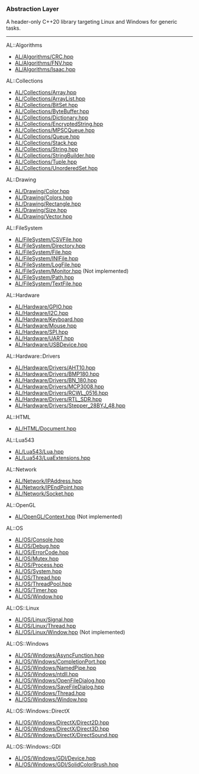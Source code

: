### Abstraction Layer

A header-only C++20 library targeting Linux and Windows for generic tasks.

<hr />

AL::Algorithms
* [AL/Algorithms/CRC.hpp](AL/Algorithms/CRC.hpp)
* [AL/Algorithms/FNV.hpp](AL/Algorithms/FNV.hpp)
* [AL/Algorithms/Isaac.hpp](AL/Algorithms/Isaac.hpp)

AL::Collections
* [AL/Collections/Array.hpp](AL/Collections/Array.hpp)
* [AL/Collections/ArrayList.hpp](AL/Collections/ArrayList.hpp)
* [AL/Collections/BitSet.hpp](AL/Collections/BitSet.hpp)
* [AL/Collections/ByteBuffer.hpp](AL/Collections/ByteBuffer.hpp)
* [AL/Collections/Dictionary.hpp](AL/Collections/Dictionary.hpp)
* [AL/Collections/EncryptedString.hpp](AL/Collections/EncryptedString.hpp)
* [AL/Collections/MPSCQueue.hpp](AL/Collections/MPSCQueue.hpp)
* [AL/Collections/Queue.hpp](AL/Collections/Queue.hpp)
* [AL/Collections/Stack.hpp](AL/Collections/Stack.hpp)
* [AL/Collections/String.hpp](AL/Collections/String.hpp)
* [AL/Collections/StringBuilder.hpp](AL/Collections/StringBuilder.hpp)
* [AL/Collections/Tuple.hpp](AL/Collections/Tuple.hpp)
* [AL/Collections/UnorderedSet.hpp](AL/Collections/UnorderedSet.hpp)

AL::Drawing
* [AL/Drawing/Color.hpp](AL/Drawing/Color.hpp)
* [AL/Drawing/Colors.hpp](AL/Drawing/Colors.hpp)
* [AL/Drawing/Rectangle.hpp](AL/Drawing/Rectangle.hpp)
* [AL/Drawing/Size.hpp](AL/Drawing/Size.hpp)
* [AL/Drawing/Vector.hpp](AL/Drawing/Vector.hpp)

AL::FileSystem
* [AL/FileSystem/CSVFile.hpp](AL/FileSystem/CSVFile.hpp)
* [AL/FileSystem/Directory.hpp](AL/FileSystem/Directory.hpp)
* [AL/FileSystem/File.hpp](AL/FileSystem/File.hpp)
* [AL/FileSystem/INIFile.hpp](AL/FileSystem/INIFile.hpp)
* [AL/FileSystem/LogFile.hpp](AL/FileSystem/LogFile.hpp)
* [AL/FileSystem/Monitor.hpp](AL/FileSystem/Monitor.hpp) (Not implemented)
* [AL/FileSystem/Path.hpp](AL/FileSystem/Path.hpp)
* [AL/FileSystem/TextFile.hpp](AL/FileSystem/TextFile.hpp)

AL::Hardware
* [AL/Hardware/GPIO.hpp](AL/Hardware/GPIO.hpp)
* [AL/Hardware/I2C.hpp](AL/Hardware/I2C.hpp)
* [AL/Hardware/Keyboard.hpp](AL/Hardware/Keyboard.hpp)
* [AL/Hardware/Mouse.hpp](AL/Hardware/Mouse.hpp)
* [AL/Hardware/SPI.hpp](AL/Hardware/SPI.hpp)
* [AL/Hardware/UART.hpp](AL/Hardware/UART.hpp)
* [AL/Hardware/USBDevice.hpp](AL/Hardware/USBDevice.hpp)

AL::Hardware::Drivers
* [AL/Hardware/Drivers/AHT10.hpp](AL/Hardware/Drivers/AHT10.hpp)
* [AL/Hardware/Drivers/BMP180.hpp](AL/Hardware/Drivers/BMP180.hpp)
* [AL/Hardware/Drivers/BN_180.hpp](AL/Hardware/Drivers/BN_180.hpp)
* [AL/Hardware/Drivers/MCP3008.hpp](AL/Hardware/Drivers/MCP3008.hpp)
* [AL/Hardware/Drivers/RCWL_0516.hpp](AL/Hardware/Drivers/RCWL_0516.hpp)
* [AL/Hardware/Drivers/RTL_SDR.hpp](AL/Hardware/Drivers/RTL_SDR.hpp)
* [AL/Hardware/Drivers/Stepper_28BYJ_48.hpp](AL/Hardware/Drivers/Stepper_28BYJ_48.hpp)

AL::HTML
* [AL/HTML/Document.hpp](AL/HTML/Document.hpp)

AL::Lua543
* [AL/Lua543/Lua.hpp](AL/Lua543/Lua.hpp)
* [AL/Lua543/LuaExtensions.hpp](AL/Lua543/LuaExtensions.hpp)

AL::Network
* [AL/Network/IPAddress.hpp](AL/Network/IPAddress.hpp)
* [AL/Network/IPEndPoint.hpp](AL/Network/IPEndPoint.hpp)
* [AL/Network/Socket.hpp](AL/Network/Socket.hpp)

AL::OpenGL
* [AL/OpenGL/Context.hpp](AL/OpenGL/Context.hpp) (Not implemented)

AL::OS
* [AL/OS/Console.hpp](AL/OS/Console.hpp)
* [AL/OS/Debug.hpp](AL/OS/Debug.hpp)
* [AL/OS/ErrorCode.hpp](AL/OS/ErrorCode.hpp)
* [AL/OS/Mutex.hpp](AL/OS/Mutex.hpp)
* [AL/OS/Process.hpp](AL/OS/Process.hpp)
* [AL/OS/System.hpp](AL/OS/System.hpp)
* [AL/OS/Thread.hpp](AL/OS/Thread.hpp)
* [AL/OS/ThreadPool.hpp](AL/OS/ThreadPool.hpp)
* [AL/OS/Timer.hpp](AL/OS/Timer.hpp)
* [AL/OS/Window.hpp](AL/OS/Window.hpp)

AL::OS::Linux
* [AL/OS/Linux/Signal.hpp](AL/OS/Linux/Signal.hpp)
* [AL/OS/Linux/Thread.hpp](AL/OS/Linux/Thread.hpp)
* [AL/OS/Linux/Window.hpp](AL/OS/Linux/Window.hpp) (Not implemented)

AL::OS::Windows
* [AL/OS/Windows/AsyncFunction.hpp](AL/OS/Windows/AsyncFunction.hpp)
* [AL/OS/Windows/CompletionPort.hpp](AL/OS/Windows/CompletionPort.hpp)
* [AL/OS/Windows/NamedPipe.hpp](AL/OS/Windows/NamedPipe.hpp)
* [AL/OS/Windows/ntdll.hpp](AL/OS/Windows/ntdll.hpp)
* [AL/OS/Windows/OpenFileDialog.hpp](AL/OS/Windows/OpenFileDialog.hpp)
* [AL/OS/Windows/SaveFileDialog.hpp](AL/OS/Windows/SaveFileDialog.hpp)
* [AL/OS/Windows/Thread.hpp](AL/OS/Windows/Thread.hpp)
* [AL/OS/Windows/Window.hpp](AL/OS/Windows/Window.hpp)

AL::OS::Windows::DirectX
* [AL/OS/Windows/DirectX/Direct2D.hpp](AL/OS/Windows/DirectX/Direct2D.hpp)
* [AL/OS/Windows/DirectX/Direct3D.hpp](AL/OS/Windows/DirectX/Direct3D.hpp)
* [AL/OS/Windows/DirectX/DirectSound.hpp](AL/OS/Windows/DirectX/DirectSound.hpp)

AL::OS::Windows::GDI
* [AL/OS/Windows/GDI/Device.hpp](AL/OS/Windows/GDI/Device.hpp)
* [AL/OS/Windows/GDI/SolidColorBrush.hpp](AL/OS/Windows/GDI/SolidColorBrush.hpp)
